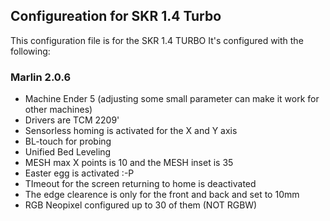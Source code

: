 ## Configureation for SKR 1.4 Turbo
This configuration file is for the SKR 1.4 TURBO
It's configured with the following:

### Marlin 2.0.6
* Machine Ender 5 (adjusting some small parameter can make it work for other machines)
* Drivers are TCM 2209'
* Sensorless homing is activated for the X and Y axis 
* BL-touch for probing
* Unified Bed Leveling
* MESH max X points is 10 and the MESH inset is 35
* Easter egg is activated :-P
* TImeout for the screen returning to home is deactivated
* The edge clearence is only for the front and back and set to 10mm
* RGB Neopixel configured up to 30 of them (NOT RGBW)
